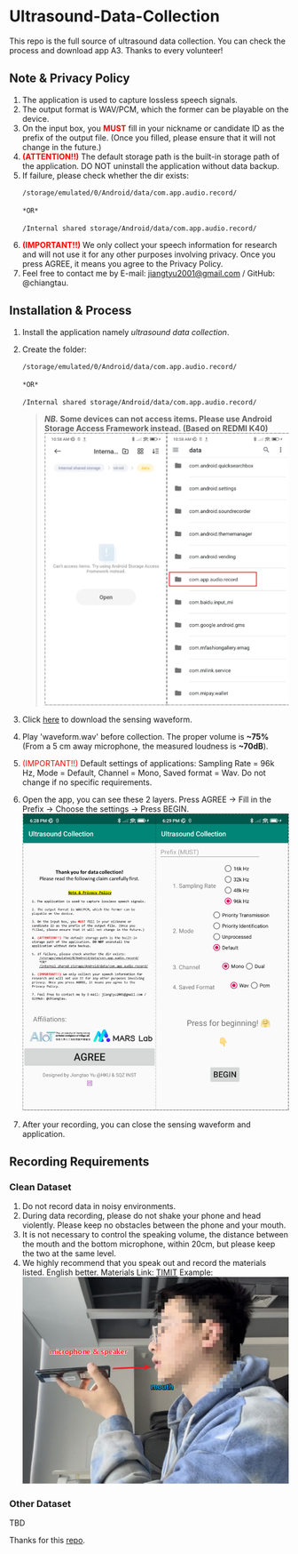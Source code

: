 # Ultrasound-Data-Collection
This repo is the full source of ultrasound data collection. You can check the process and download app A3. Thanks to every volunteer!

## Note & Privacy Policy
1. The application is used to capture lossless speech signals.
2. The output format is WAV/PCM, which the former can be playable on the device.
3. On the input box, you **<font color=red>MUST</font>** fill in your nickname or candidate ID as the prefix of the output file. (Once you filled, please ensure that it will not change in the future.)
4. **<font color=red>(ATTENTION!!)</font>** The default storage path is the built-in storage path of the application. DO NOT uninstall the application without data backup.
5. If failure, please check whether the dir exists: 
    ```
    /storage/emulated/0/Android/data/com.app.audio.record/ 

    *OR*   

    /Internal shared storage/Android/data/com.app.audio.record/
    ```
6. **<font color=red>(IMPORTANT!!)</font>** We only collect your speech information for research and will not use it for any other purposes involving privacy. Once you press AGREE, it means you agree to the Privacy Policy.
7. Feel free to contact me by E-mail: jiangtyu2001@gmail.com / GitHub: @chiangtau.

## Installation & Process
1. Install the application namely *ultrasound data collection*.   
2. Create the folder: 
    ```
    /storage/emulated/0/Android/data/com.app.audio.record/ 

    *OR*   

    /Internal shared storage/Android/data/com.app.audio.record/
    ```  


    >**_NB._ Some devices can not access items. Please use Android Storage Access Framework instead. (Based on REDMI K40)**
![figure](./pic/step2.png)
3. Click [here](https://drive.google.com/file/d/141sxAD5RbwJLw03GR1_Ll0HJ6TPBOFYz/view?usp=sharing) to download the sensing waveform.
4. Play 'waveform.wav' before collection. The proper volume is **~75%** (From a 5 cm away microphone, the measured loudness is **~70dB**).
5. <font color=red>(IMPORTANT!!)</font> Default settings of applications: Sampling Rate = 96k Hz, Mode = Default, Channel = Mono, Saved format = Wav. Do not change if no specific requirements.
6. Open the app, you can see these 2 layers. Press AGREE -> Fill in the Prefix -> Choose the settings -> Press BEGIN.
![figure](./pic/step3.png)
7. After your recording, you can close the sensing waveform and application.

## Recording Requirements
### Clean Dataset
1. Do not record data in noisy environments.
2. During data recording, please do not shake your phone and head violently. Please keep no obstacles between the phone and your mouth.
3. It is not necessary to control the speaking volume, the distance between the mouth and the bottom microphone, within 20cm, but please keep the two at the same level.
4. We highly recommend that you speak out and record the materials listed. English better.
Materials Link: [TIMIT](https://catalog.ldc.upenn.edu/docs/LDC93S1/PROMPTS.TXT)
Example:   
![figure](./pic/example.png)

### Other Dataset
TBD


Thanks for this [repo](https://github.com/979451341/Audio-and-video-learning-materials).